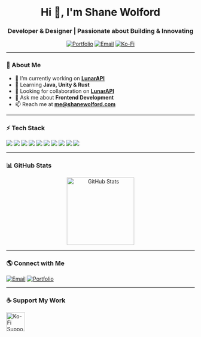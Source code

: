 <h1 align="center">Hi 👋, I'm Shane Wolford</h1>
<h3 align="center">Developer & Designer | Passionate about Building & Innovating</h3>

<p align="center">
  <a href="https://shanewolford.com"><img src="https://img.shields.io/badge/Portfolio-%23000000.svg?&style=for-the-badge&logo=vercel&logoColor=white" alt="Portfolio" /></a>
  <a href="mailto:me@shanewolford.com"><img src="https://img.shields.io/badge/Email-%23D14836.svg?&style=for-the-badge&logo=gmail&logoColor=white" alt="Email" /></a>
  <a href="https://ko-fi.com/LunarAPI"><img src="https://img.shields.io/badge/Support%20Me-Ko--Fi-red?style=for-the-badge&logo=kofi" alt="Ko-Fi" /></a>
</p>

---

### 🚀 About Me  
- 🔭 I’m currently working on **[LunarAPI](https://lunarapi.org)**  
- 🌱 Learning **Java, Unity & Rust**  
- 🤝 Looking for collaboration on **[LunarAPI](https://lunarapi.org)**  
- 💬 Ask me about **Frontend Development**  
- 📫 Reach me at **me@shanewolford.com**  

---

### ⚡ Tech Stack  
<p align="left">
  <img src="https://img.shields.io/badge/Code-JavaScript-%23F7DF1E?style=for-the-badge&logo=javascript&logoColor=black" />
  <img src="https://img.shields.io/badge/Code-TypeScript-%23007ACC?style=for-the-badge&logo=typescript&logoColor=white" />
  <img src="https://img.shields.io/badge/Code-PHP-%23777BB4?style=for-the-badge&logo=php&logoColor=white" />
  <img src="https://img.shields.io/badge/Code-Python-%233776AB?style=for-the-badge&logo=python&logoColor=white" />
  <img src="https://img.shields.io/badge/Frontend-HTML5-%23E34F26?style=for-the-badge&logo=html5&logoColor=white" />
  <img src="https://img.shields.io/badge/Frontend-TailwindCSS-%2306B6D4?style=for-the-badge&logo=tailwindcss&logoColor=white" />
  <img src="https://img.shields.io/badge/Backend-Node.js-%2343853D?style=for-the-badge&logo=node.js&logoColor=white" />
  <img src="https://img.shields.io/badge/Database-MongoDB-%2347A248?style=for-the-badge&logo=mongodb&logoColor=white" />
  <img src="https://img.shields.io/badge/Tools-Figma-%23F24E1E?style=for-the-badge&logo=figma&logoColor=white" />
  <img src="https://img.shields.io/badge/Tools-Photoshop-%2331A8FF?style=for-the-badge&logo=adobephotoshop&logoColor=white" />
</p>

---

### 📊 GitHub Stats  
<p align="center">
  <img src="https://github-readme-stats.vercel.app/api?username=shane-develops&show_icons=true&theme=radical" alt="GitHub Stats" height="180px" />
</p>

---

### 🌎 Connect with Me  
<p align="left">
  <a href="mailto:me@shanewolford.com"><img src="https://img.shields.io/badge/Email-%23D14836.svg?&style=for-the-badge&logo=gmail&logoColor=white" alt="Email" /></a>
  <a href="https://shanewolford.com"><img src="https://img.shields.io/badge/Portfolio-%23000000.svg?&style=for-the-badge&logo=vercel&logoColor=white" alt="Portfolio" /></a>
</p>

---

### ☕ Support My Work  
<p>
  <a href="https://ko-fi.com/LunarAPI">
    <img src="https://cdn.ko-fi.com/cdn/kofi3.png?v=3" height="50" alt="Ko-Fi Support" />
  </a>
</p>

